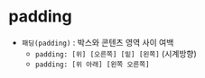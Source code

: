 # padding
- `패딩(padding)` : 박스와 콘텐츠 영역 사이 여백
    - `padding: [위] [오른쪽] [밑] [왼쪽]` (시계방향)
    - `padding: [위 아래] [왼쪽 오른쪽]`